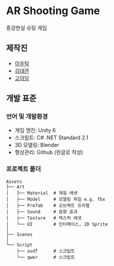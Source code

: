 # AR Shooting Game
증강현실 슈팅 게임

## 제작진
- [이우탁](https://github.com/WooTak123)
- [김대관](https://github.com/)
- [고아담](https://github.com/)
## 개발 표준
### 언어 및 개발환경
- 게임 엔진: Unity 6
- 스크립트: C# .NET Standard 2.1
- 3D 모델링: Blender
- 형상관리: Github (한글로 작성)

### 프로젝트 폴더
```
Assets
├── Art
│   ├── Material  # 재질 에셋 
│   ├── Model     # 모델링 파일 e.g. fbx
│   ├── Prefab    # 오브젝트 프리팹
│   ├── Sound     # 음향 효과
│   ├── Texture   # 텍스처 에셋
│   └── UI        # 인터페이스, 2D Sprite
│
├── Scenes
│
└── Script
    ├── asdf      # 스크립트
    └── qwer      # 스크립트
```
